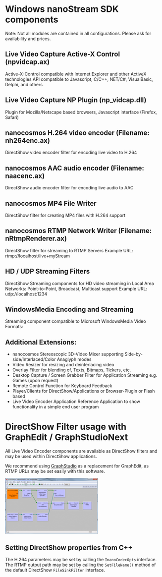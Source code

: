 # Windows nanoStream SDK components

Note: Not all modules are contained in all configurations. Please ask for availability and prices.
## Live Video Capture Active-X Control (npvidcap.ax)
Active-X-Control compatible with Internet Explorer and other ActiveX technologies
API compatible to Javascript, C/C++, NET/C#, VisualBasic, Delphi, and others

## Live Video Capture NP Plugin (np_vidcap.dll)
Plugin for Mozilla/Netscape based browsers, Javascript interface (Firefox, Safari)

## nanocosmos H.264 video encoder (Filename: nh264enc.ax)
DirectShow video encoder filter for encoding live video to H.264

## nanocosmos AAC audio encoder (Filename: naacenc.ax)
DirectShow audio encoder filter for encoding live audio to AAC

## nanocosmos MP4 File Writer
DirectShow filter for creating MP4 files with H.264 support

## nanocosmos RTMP Network Writer (Filename: nRtmpRenderer.ax)
DirectShow filter for streaming to RTMP Servers
Example URL: rtmp://localhost/live+myStream

## HD / UDP Streaming Filters
DirectShow Streaming components for HD video streaming in Local Area Networks:
Point-to-Point, Broadcast, Multicast support
Example URL: udp://localhost:1234

## WindowsMedia Encoding and Streaming
Streaming component compatible to Microsoft WindowsMedia Video Formats:

## Additional Extensions:
- nanocosmos Stereoscopic 3D-Video Mixer supporting Side-by-side/Interlaced/Color Anaglyph
modes
- Video Resizer for resizing and deinterlacing video
- Overlay Filter for blending of, Texts, Bitmaps, Tickers, etc.
- Desktop Capture / Screen Grabber Filter for Application Streaming e.g. Games (upon request)
- Remote Control Function for Keyboard Feedback
- Player/Clients for DirectShow/Applications or Browser-Plugin or Flash based
- Live Video Encoder Application
Reference Application to show functionality in a simple end user program

# DirectShow Filter usage with GraphEdit / GraphStudioNext
All Live Video Encoder components are available as DirectShow filters and may be used within DirectShow applications.

We recommend using [GraphStudio][387c48a0] as a replacement for GraphEdit, as RTMP URLs may be set easily with this software.


![live_encoding_graph](img/windows_developer_manual_graph_studio.png)
## Setting DirectShow properties from C++
The H.264 parameters may be set by calling the `InanoCodecOpts` interface. The RTMP output path may be set by calling the `SetFileName()` method of the default DirectShow `FileSinkFilter` interface.



[387c48a0]: https://code.google.com/p/graph-studio-next/ "https://code.google.com/p/graph-studio-next/"
